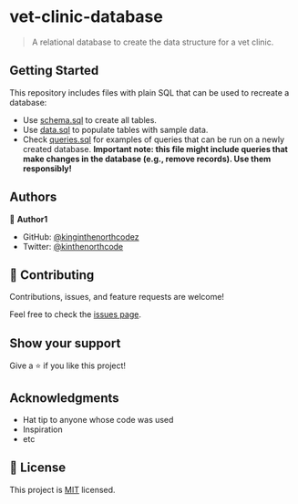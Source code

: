 # vet-clinic-database

> A relational database to create the data structure for a vet clinic.

## Getting Started

This repository includes files with plain SQL that can be used to recreate a database:

- Use [schema.sql](./schema.sql) to create all tables.
- Use [data.sql](./data.sql) to populate tables with sample data.
- Check [queries.sql](./queries.sql) for examples of queries that can be run on a newly created database. **Important note: this file might include queries that make changes in the database (e.g., remove records). Use them responsibly!**

## Authors

👤 **Author1**

- GitHub: [@kinginthenorthcodez](https://github.com/kinginthenorthcodez)
- Twitter: [@kinthenorthcode](https://twitter.com/kinthenorthcode)

## 🤝 Contributing

Contributions, issues, and feature requests are welcome!

Feel free to check the [issues page](https://github.com/kinginthenorthcodez/vet-clinic-database/issues).

## Show your support

Give a ⭐️ if you like this project!

## Acknowledgments

- Hat tip to anyone whose code was used
- Inspiration
- etc

## 📝 License

This project is [MIT](./MIT.md) licensed.
